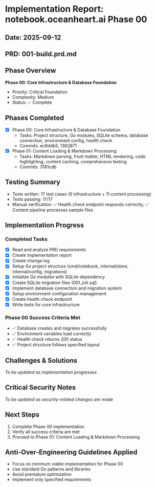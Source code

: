 # Implementation Report: notebook.oceanheart.ai Phase 00
## Date: 2025-09-12
## PRD: 001-build.prd.md

## Phase Overview
**Phase 00: Core Infrastructure & Database Foundation**
- Priority: Critical Foundation
- Complexity: Medium
- Status: ✅ Complete

## Phases Completed
- [x] Phase 00: Core Infrastructure & Database Foundation
  - Tasks: Project structure, Go modules, SQLite schema, database connection, environment config, health check
  - Commits: ec8ddb5, 1362871
- [x] Phase 01: Content Loading & Markdown Processing
  - Tasks: Markdown parsing, front matter, HTML rendering, code highlighting, content caching, comprehensive testing
  - Commits: 3181cdb

## Testing Summary
- Tests written: 17 test cases (6 infrastructure + 11 content processing)
- Tests passing: 17/17
- Manual verification: ✅ Health check endpoint responds correctly, ✅ Content pipeline processes sample files

## Implementation Progress
### Completed Tasks
- [x] Read and analyze PRD requirements
- [x] Create implementation report
- [x] Create change log
- [x] Setup Go project structure (cmd/notebook, internal/store, internal/config, migrations)
- [x] Initialize Go modules with SQLite dependency
- [x] Create SQLite migration files (001_init.sql)
- [x] Implement database connection and migration system
- [x] Setup environment configuration management
- [x] Create health check endpoint
- [x] Write tests for core infrastructure

### Phase 00 Success Criteria Met
- ✅ Database creates and migrates successfully
- ✅ Environment variables load correctly
- ✅ Health check returns 200 status
- ✅ Project structure follows specified layout

## Challenges & Solutions
*To be updated as implementation progresses*

## Critical Security Notes
*To be updated as security-related changes are made*

## Next Steps
1. Complete Phase 00 implementation
2. Verify all success criteria are met
3. Proceed to Phase 01: Content Loading & Markdown Processing

## Anti-Over-Engineering Guidelines Applied
- Focus on minimum viable implementation for Phase 00
- Use standard Go patterns and libraries
- Avoid premature optimization
- Implement only specified requirements